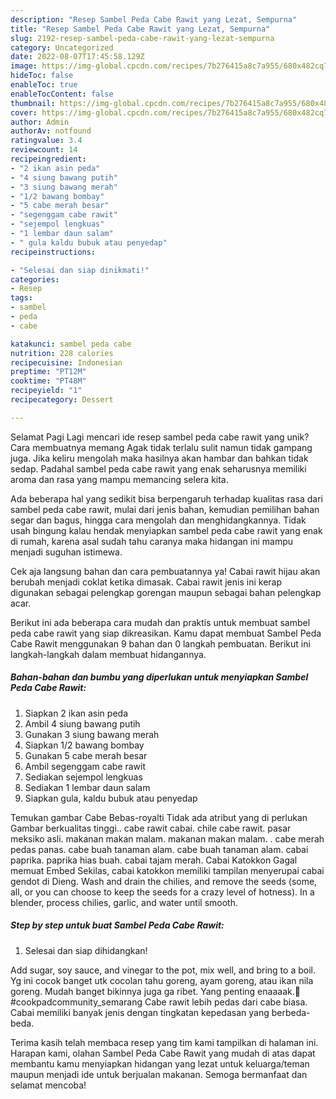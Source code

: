 ```yaml
---
description: "Resep Sambel Peda Cabe Rawit yang Lezat, Sempurna"
title: "Resep Sambel Peda Cabe Rawit yang Lezat, Sempurna"
slug: 2192-resep-sambel-peda-cabe-rawit-yang-lezat-sempurna
category: Uncategorized
date: 2022-08-07T17:45:58.129Z
image: https://img-global.cpcdn.com/recipes/7b276415a8c7a955/680x482cq70/sambel-peda-cabe-rawit-foto-resep-utama.jpg
hideToc: false
enableToc: true
enableTocContent: false
thumbnail: https://img-global.cpcdn.com/recipes/7b276415a8c7a955/680x482cq70/sambel-peda-cabe-rawit-foto-resep-utama.jpg
cover: https://img-global.cpcdn.com/recipes/7b276415a8c7a955/680x482cq70/sambel-peda-cabe-rawit-foto-resep-utama.jpg
author: Admin
authorAv: notfound
ratingvalue: 3.4
reviewcount: 14
recipeingredient:
- "2 ikan asin peda"
- "4 siung bawang putih"
- "3 siung bawang merah"
- "1/2 bawang bombay"
- "5 cabe merah besar"
- "segenggam cabe rawit"
- "sejempol lengkuas"
- "1 lembar daun salam"
- " gula kaldu bubuk atau penyedap"
recipeinstructions:

- "Selesai dan siap dinikmati!"
categories:
- Resep
tags:
- sambel
- peda
- cabe

katakunci: sambel peda cabe 
nutrition: 228 calories
recipecuisine: Indonesian
preptime: "PT12M"
cooktime: "PT48M"
recipeyield: "1"
recipecategory: Dessert

---
```



Selamat Pagi Lagi mencari ide resep sambel peda cabe rawit yang unik? Cara membuatnya memang Agak tidak terlalu sulit namun tidak gampang juga. Jika keliru mengolah maka hasilnya akan hambar dan bahkan tidak sedap. Padahal sambel peda cabe rawit yang enak seharusnya memiliki aroma dan rasa yang mampu memancing selera kita.


Ada beberapa hal yang sedikit bisa berpengaruh terhadap kualitas rasa dari sambel peda cabe rawit, mulai dari jenis bahan, kemudian pemilihan bahan segar dan bagus, hingga cara mengolah dan menghidangkannya. Tidak usah bingung kalau hendak menyiapkan sambel peda cabe rawit yang enak di rumah, karena asal sudah tahu caranya maka hidangan ini mampu menjadi suguhan istimewa.

Cek aja langsung bahan dan cara pembuatannya ya! Cabai rawit hijau akan berubah menjadi coklat ketika dimasak. Cabai rawit jenis ini kerap digunakan sebagai pelengkap gorengan maupun sebagai bahan pelengkap acar.


Berikut ini ada beberapa cara mudah dan praktis untuk membuat sambel peda cabe rawit yang siap dikreasikan. Kamu dapat membuat Sambel Peda Cabe Rawit menggunakan 9 bahan dan 0 langkah pembuatan. Berikut ini langkah-langkah dalam membuat hidangannya.

<!--inarticleads1-->

##### Bahan-bahan dan bumbu yang diperlukan untuk menyiapkan Sambel Peda Cabe Rawit:

1. Siapkan 2 ikan asin peda
1. Ambil 4 siung bawang putih
1. Gunakan 3 siung bawang merah
1. Siapkan 1/2 bawang bombay
1. Gunakan 5 cabe merah besar
1. Ambil segenggam cabe rawit
1. Sediakan sejempol lengkuas
1. Sediakan 1 lembar daun salam
1. Siapkan  gula, kaldu bubuk atau penyedap


Temukan gambar Cabe Bebas-royalti Tidak ada atribut yang di perlukan Gambar berkualitas tinggi.. cabe rawit cabai. chile cabe rawit. pasar meksiko asli. makanan makan malam. makanan makan malam. . cabe merah pedas panas. cabe buah tanaman alam. cabe buah tanaman alam. cabai paprika. paprika hias buah. cabai tajam merah. Cabai Katokkon Gagal memuat Embed Sekilas, cabai katokkon memiliki tampilan menyerupai cabai gendot di Dieng. Wash and drain the chilies, and remove the seeds (some, all, or you can choose to keep the seeds for a crazy level of hotness). In a blender, process chilies, garlic, and water until smooth. 

<!--inarticleads2-->

##### Step by step untuk buat Sambel Peda Cabe Rawit:


1. Selesai dan siap dihidangkan!

Add sugar, soy sauce, and vinegar to the pot, mix well, and bring to a boil. Yg ini cocok banget utk cocolan tahu goreng, ayam goreng, atau ikan nila goreng. Mudah banget bikinnya juga ga ribet. Yang penting enaaaak.🤤 #cookpadcommunity_semarang Cabe rawit lebih pedas dari cabe biasa. Cabai memiliki banyak jenis dengan tingkatan kepedasan yang berbeda-beda. 

Terima kasih telah membaca resep yang tim kami tampilkan di halaman ini. Harapan kami, olahan Sambel Peda Cabe Rawit yang mudah di atas dapat membantu kamu menyiapkan hidangan yang lezat untuk keluarga/teman maupun menjadi ide untuk berjualan makanan. Semoga bermanfaat dan selamat mencoba!
